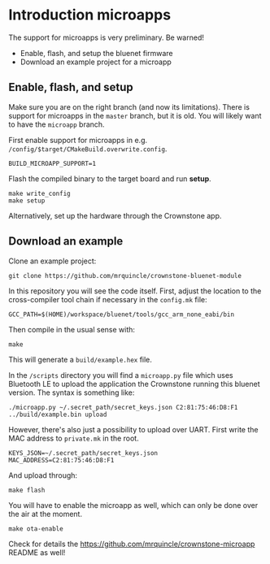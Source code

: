 # Introduction microapps

The support for microapps is very preliminary. Be warned!

* Enable, flash, and setup the bluenet firmware
* Download an example project for a microapp

## Enable, flash, and setup

Make sure you are on the right branch (and now its limitations). There is support for microapps in the `master` branch, but it is old. You will likely want to have the `microapp` branch.

First enable support for microapps in e.g. `/config/$target/CMakeBuild.overwrite.config`.

```
BUILD_MICROAPP_SUPPORT=1
```

Flash the compiled binary to the target board and run **setup**. 

```
make write_config
make setup
```

Alternatively, set up the hardware through the Crownstone app. 

## Download an example

Clone an example project:

```
git clone https://github.com/mrquincle/crownstone-bluenet-module
```

In this repository you will see the code itself. First, adjust the location to the cross-compiler tool chain if necessary in the `config.mk` file:

```
GCC_PATH=$(HOME)/workspace/bluenet/tools/gcc_arm_none_eabi/bin
```

Then compile in the usual sense with:

```
make
```

This will generate a `build/example.hex` file. 

In the `/scripts` directory you will find a `microapp.py` file which uses Bluetooth LE to upload the application the Crownstone running this bluenet version.
The syntax is something like:

```
./microapp.py ~/.secret_path/secret_keys.json C2:81:75:46:D8:F1 ../build/example.bin upload
```

However, there's also just a possibility to upload over UART. First write the MAC address to `private.mk` in the root.

```
KEYS_JSON=~/.secret_path/secret_keys.json
MAC_ADDRESS=C2:81:75:46:D8:F1
```

And upload through:

```
make flash
```

You will have to enable the microapp as well, which can only be done over the air at the moment.

```
make ota-enable
```

Check for details the <https://github.com/mrquincle/crownstone-microapp> README as well!
